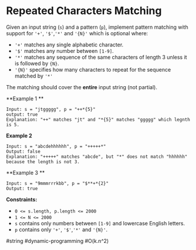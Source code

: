 Repeated Characters Matching
===



Given an input string (`s`) and a pattern (`p`), implement pattern matching with support for `'+'`, `'$'`,`'*'` and `'{N}'` which is optional where:

- `'+'` matches any single alphabetic character.
- `'$'` matches any number between `[1-9]`.
- `'*'` matches any sequence of the same characters of length 3 unless it is followed by `{N}`.
- `'{N}'` specifies how many characters to repeat for the sequence matched by `'*'`

The matching should cover the **entire** input string (not partial).



**Example 1 **

```
Input: s = "jtggggg", p = "++*{5}"
output: true
Explanation: "++" matches "jt" and "*{5}" matches "ggggg" which legnth is 5.
```

**Example 2**

```
Input: s = "abcdehhhhhh", p = "+++++*"
Output: false
Explanation: "+++++" matches "abcde", but "*" does not match "hhhhhh" because the length is not 3.
```

**Example 3 **

```
Input: s = "9mmmrrrkbb", p = "$**+*{2}"
Output: true
```



**Constraints:**

- `0 <= s.length, p.length <= 2000`
- `1 <= N <= 2000`
- `s` contains only numbers between `[1-9]` and lowercase English letters.
- `p` contains only `'+'`, `'$'`,`'*'` and `'{N}'`.



#string 	#dynamic-programming 	#O(k.n^2)